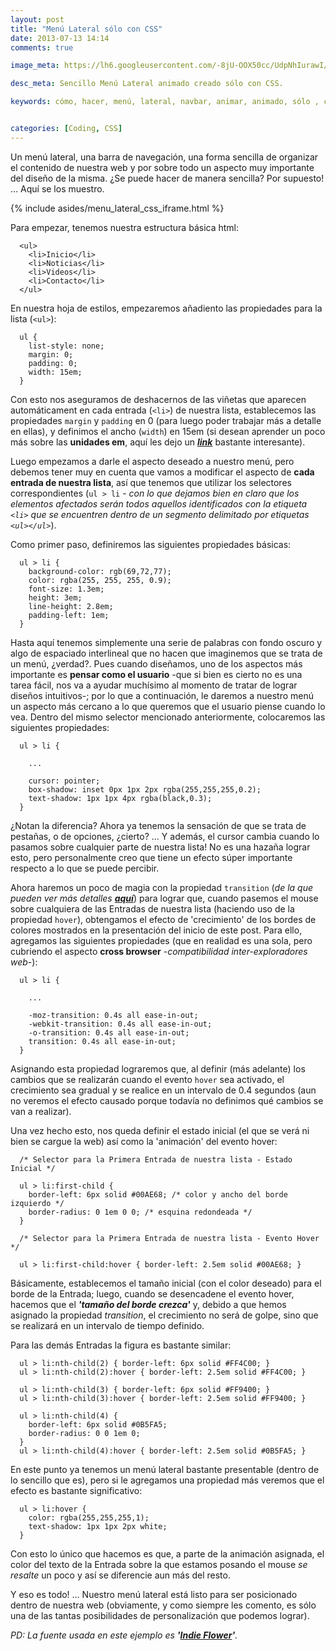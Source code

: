 ```yaml
---
layout: post
title: "Menú Lateral sólo con CSS"
date: 2013-07-13 14:14
comments: true

image_meta: https://lh6.googleusercontent.com/-8jU-OOX50cc/UdpNhIurawI/AAAAAAAAAKA/WPEWFp1KqJ0/s800/css.jpg

desc_meta: Sencillo Menú Lateral animado creado sólo con CSS.

keywords: cómo, hacer, menú, lateral, navbar, animar, animado, sólo , css, html


categories: [Coding, CSS]
---
```


Un menú lateral, una barra de navegación, una forma sencilla de organizar el contenido de nuestra web y por sobre todo un aspecto muy importante del diseño de la misma. ¿Se puede hacer de manera sencilla? Por supuesto! … Aquí se los muestro.

{% include asides/menu_lateral_css_iframe.html %}

<!-- more -->

Para empezar, tenemos nuestra estructura básica html:

```
  <ul>
    <li>Inicio</li>
    <li>Noticias</li>
    <li>Videos</li>
    <li>Contacto</li>
  </ul>

```

En nuestra hoja de estilos, empezaremos añadiento las propiedades para la lista (`<ul>`):

```
  ul {
    list-style: none;
    margin: 0;
    padding: 0;
    width: 15em;
  }
```

Con esto nos aseguramos de deshacernos de las viñetas que aparecen automáticament en cada entrada (`<li>`) de nuestra lista, establecemos las propiedades `margin` y `padding` en 0 (para luego poder trabajar más a detalle en ellas), y definimos el ancho (`width`) en 15em (si desean aprender un poco más sobre las **unidades em**, aquí les dejo un **_[link](http://www.impressivewebs.com/understanding-em-units-css/)_** bastante interesante).

Luego empezamos a darle el aspecto deseado a nuestro menú, pero debemos tener muy en cuenta que vamos a modificar el aspecto de **cada entrada de nuestra lista**, así que tenemos que utilizar los selectores correspondientes (`ul > li` - *con lo que dejamos bien en claro que los elementos afectados serán todos aquellos identificados con la etiqueta `<li>` que se encuentren dentro de un segmento delimitado por etiquetas `<ul></ul>`*).

Como primer paso, definiremos las siguientes propiedades básicas:

```
  ul > li { 
    background-color: rgb(69,72,77);    
    color: rgba(255, 255, 255, 0.9);
    font-size: 1.3em;
    height: 3em;
    line-height: 2.8em;
    padding-left: 1em;
  }
```

Hasta aquí tenemos simplemente una serie de palabras con fondo oscuro y algo de espaciado interlineal que no hacen que imaginemos que se trata de un menú, ¿verdad?. Pues cuando diseñamos, uno de los aspectos más importante es **pensar como el usuario** -que si bien es cierto no es una tarea fácil, nos va a ayudar muchísimo al momento de tratar de lograr diseños intuitivos-; por lo que a continuación, le daremos a nuestro menú un aspecto más cercano a lo que queremos que el usuario piense cuando lo vea. Dentro del mismo selector mencionado anteriormente, colocaremos las siguientes propiedades:

```
  ul > li {
    
    ...
    
    cursor: pointer;			
    box-shadow: inset 0px 1px 2px rgba(255,255,255,0.2);
    text-shadow: 1px 1px 4px rgba(black,0.3);
  }
```

¿Notan la diferencia? Ahora ya tenemos la sensación de que se trata de pestañas, o de opciones, ¿cierto? … Y además, el cursor cambia cuando lo pasamos sobre cualquier parte de nuestra lista! No es una hazaña lograr esto, pero personalmente creo que tiene un efecto súper importante respecto a lo que se puede percibir.

Ahora haremos un poco de magia con la propiedad `transition` (_de la que pueden ver más detalles **[aquí](https://developer.mozilla.org/en-US/docs/Web/Guide/CSS/Using_CSS_transitions)**_) para lograr que, cuando pasemos el mouse sobre cualquiera de las Entradas de nuestra lista (haciendo uso de la propiedad `hover`), obtengamos el efecto de 'crecimiento' de los bordes de colores mostrados en la presentación del inicio de este post. Para ello, agregamos las siguientes propiedades (que en realidad es una sola, pero cubriendo el aspecto **cross browser** -_compatibilidad inter-exploradores web_-):

```
  ul > li {
    
    ...
    
    -moz-transition: 0.4s all ease-in-out;
    -webkit-transition: 0.4s all ease-in-out;
    -o-transition: 0.4s all ease-in-out;
    transition: 0.4s all ease-in-out;
  }
```

Asignando esta propiedad lograremos que, al definir (más adelante) los cambios que se realizarán cuando el evento `hover` sea activado, el crecimiento sea gradual y se realice en un intervalo de 0.4 segundos (aun no veremos el efecto causado porque todavía no definimos qué cambios se van a realizar).

Una vez hecho esto, nos queda definir el estado inicial (el que se verá ni bien se cargue la web) así como la 'animación' del evento hover:

```
  /* Selector para la Primera Entrada de nuestra lista - Estado Inicial */
  
  ul > li:first-child {	
    border-left: 6px solid #00AE68; /* color y ancho del borde izquierdo */
    border-radius: 0 1em 0 0; /* esquina redondeada */
  }
```
```
  /* Selector para la Primera Entrada de nuestra lista - Evento Hover */
  
  ul > li:first-child:hover { border-left: 2.5em solid #00AE68; }
```

Básicamente, establecemos el tamaño inicial (con el color deseado) para el borde de la Entrada; luego, cuando se desencadene el evento hover, hacemos que el **_'tamaño del borde crezca'_** y, debido a que hemos asignado la propiedad _transition_, el crecimiento no será de golpe, sino que se realizará en un intervalo de tiempo definido.

Para las demás Entradas la figura es bastante similar:

```
  ul > li:nth-child(2) { border-left: 6px solid #FF4C00; }
  ul > li:nth-child(2):hover { border-left: 2.5em solid #FF4C00; }
		
  ul > li:nth-child(3) { border-left: 6px solid #FF9400; }
  ul > li:nth-child(3):hover { border-left: 2.5em solid #FF9400; }
		
  ul > li:nth-child(4) { 
    border-left: 6px solid #0B5FA5;
    border-radius: 0 0 1em 0;
  }
  ul > li:nth-child(4):hover { border-left: 2.5em solid #0B5FA5; }

```

En este punto ya tenemos un menú lateral bastante presentable (dentro de lo sencillo que es), pero si le agregamos una propiedad más veremos que el efecto es bastante significativo:

```
  ul > li:hover {
    color: rgba(255,255,255,1);
    text-shadow: 1px 1px 2px white;
  }
```

Con esto lo único que hacemos es que, a parte de la animación asignada, el color del texto de la Entrada sobre la que estamos posando el mouse _se resalte_ un poco y así se diferencie aun más del resto.

Y eso es todo! … Nuestro menú lateral está listo para ser posicionado dentro de nuestra web (obviamente, y como siempre les comento, es sólo una de las tantas posibilidades de personalización que podemos lograr).

_PD: La fuente usada en este ejemplo es **'[Indie Flower](http://www.google.com/fonts#UsePlace:use/Collection:Indie+Flower)'**._
